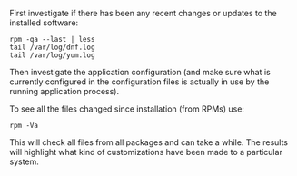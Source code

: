 

First investigate if there has been any recent changes or updates to the installed software:

```
rpm -qa --last | less
tail /var/log/dnf.log
tail /var/log/yum.log
```

Then investigate the application configuration (and make sure what is currently configured in the configuration files is actually in use by the running application process).

To see all the files changed since installation (from RPMs) use:

```
rpm -Va
```

This will check all files from all packages and can take a while. The results will highlight what kind of customizations have been made to a particular system.